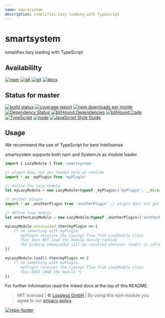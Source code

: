 ```yaml
---
name: smartsystem
description: simplifies lazy loading with TypeScript
---
```

# smartsystem
simplifies lazy loading with TypeScript

## Availabililty
[![npm](https://pushrocks.gitlab.io/assets/repo-button-npm.svg)](https://www.npmjs.com/package/smartsystem)
[![git](https://pushrocks.gitlab.io/assets/repo-button-git.svg)](https://GitLab.com/pushrocks/smartsystem)
[![git](https://pushrocks.gitlab.io/assets/repo-button-mirror.svg)](https://github.com/pushrocks/smartsystem)
[![docs](https://pushrocks.gitlab.io/assets/repo-button-docs.svg)](https://pushrocks.gitlab.io/smartsystem/)

## Status for master
[![build status](https://GitLab.com/pushrocks/smartsystem/badges/master/build.svg)](https://GitLab.com/pushrocks/smartsystem/commits/master)
[![coverage report](https://GitLab.com/pushrocks/smartsystem/badges/master/coverage.svg)](https://GitLab.com/pushrocks/smartsystem/commits/master)
[![npm downloads per month](https://img.shields.io/npm/dm/smartsystem.svg)](https://www.npmjs.com/package/smartsystem)
[![Dependency Status](https://david-dm.org/pushrocks/smartsystem.svg)](https://david-dm.org/pushrocks/smartsystem)
[![bitHound Dependencies](https://www.bithound.io/github/pushrocks/smartsystem/badges/dependencies.svg)](https://www.bithound.io/github/pushrocks/smartsystem/master/dependencies/npm)
[![bitHound Code](https://www.bithound.io/github/pushrocks/smartsystem/badges/code.svg)](https://www.bithound.io/github/pushrocks/smartsystem)
[![TypeScript](https://img.shields.io/badge/TypeScript-2.x-blue.svg)](https://nodejs.org/dist/latest-v6.x/docs/api/)
[![node](https://img.shields.io/badge/node->=%206.x.x-blue.svg)](https://nodejs.org/dist/latest-v6.x/docs/api/)
[![JavaScript Style Guide](https://img.shields.io/badge/code%20style-standard-brightgreen.svg)](http://standardjs.com/)

## Usage
We recommend the use of TypeScript for best Intellisense

smartsystem supports both npm and SystemJs as module loader.

```javascript
import { LazyModule } from 'smartsystem'

// plugin does not get loaded here at runtime
import * as _myPlugin from 'myPlugin'

// define the lazy module
let myLazyModule = new LazyModule<typeof _myPlugin>('myPlugin', __dirname)

// another plugin
import * as _anotherPlugin from 'anotherPlugin' // plugin does not get loaded here at runtime

// define lazy module
let anotherLazyModule = new LazyModule<typeof _anotherPlugin>('anotherPlugin', __dirname)

myLazyModule.whenLoaded.then(myPlugin => {
    /* do something with myPlugin. 
       myPlugin receives the typings flow from LazyModule class
       This does NOT load the module during runtime
       The promise whenLoaded will be resolved whenever load() is called for the first time */
})

myLazyModule.load().then(myPlugin => {
    /* do something with myPlugin. 
       myPlugin receives the typings flow from LazyModule class
       This DOES LOAD the module */
})
```

For further information read the linked docs at the top of this README.

> MIT licensed | **&copy;** [Lossless GmbH](https://lossless.gmbh)
| By using this npm module you agree to our [privacy policy](https://lossless.gmbH/privacy.html)

[![repo-footer](https://pushrocks.gitlab.io/assets/repo-footer.svg)](https://push.rocks)
